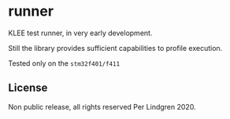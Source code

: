 # runner

KLEE test runner, in very early development.

Still the library provides sufficient capabilities to profile execution.

Tested only on the `stm32f401/f411`

## License

Non public release, all rights reserved Per Lindgren 2020.
